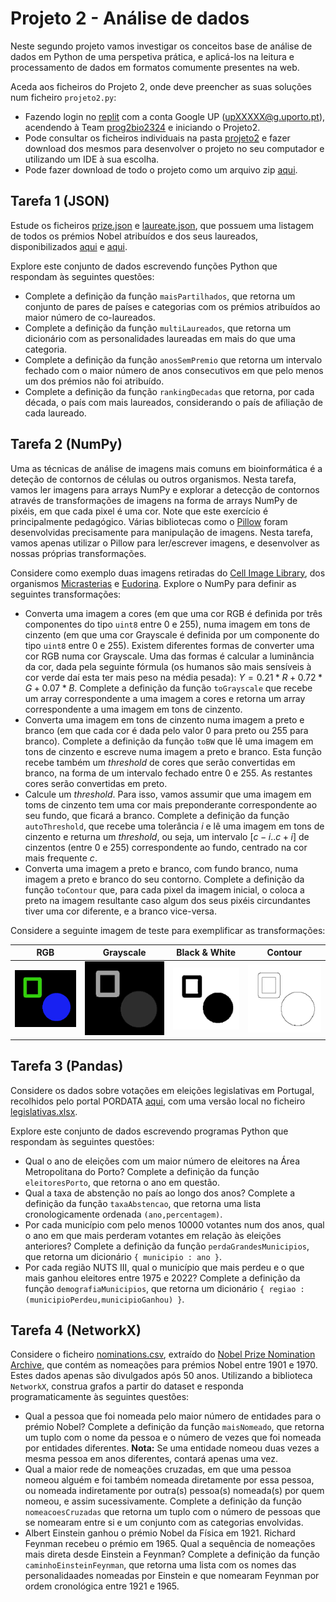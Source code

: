 # Projeto 2 - Análise de dados

Neste segundo projeto vamos investigar os conceitos base de análise de dados em Python de uma perspetiva prática, e aplicá-los na leitura e processamento de dados em formatos comumente presentes na web.

Aceda aos ficheiros do Projeto 2, onde deve preencher as suas soluções num ficheiro `projeto2.py`:

- Fazendo login no [replit](https://replit.com/) com a conta Google UP (upXXXXX@g.uporto.pt), acendendo à Team [prog2bio2324](https://replit.com/team/prog2bio2324) e iniciando o Projeto2.
- Pode consultar os ficheiros individuais na pasta [projeto2](../scripts/projeto2) e fazer download dos mesmos para desenvolver o projeto no seu computador e utilizando um IDE à sua escolha.
- Pode fazer download de todo o projeto como um arquivo zip [aqui](https://download-directory.github.io/?url=https%3A%2F%2Fgithub.com%2Fhpacheco%2Fprogii%2Ftree%2Fmaster%2Fscripts%2Fprojeto2).

## Tarefa 1 (JSON)

Estude os ficheiros [prize.json](../scripts/projeto2/dados/prize.json) e [laureate.json](../scripts/projeto2/dados/laureate.json), que possuem uma listagem de todos os prémios Nobel atribuídos e dos seus laureados, disponibilizados [aqui](https://api.nobelprize.org/v1/prize.json) e [aqui](https://api.nobelprize.org/v1/laureate.json).

Explore este conjunto de dados escrevendo funções Python que respondam às seguintes questões:

* Complete a definição da função `maisPartilhados`, que retorna um conjunto de pares de países e categorias com os prémios atribuídos ao maior número de co-laureados.
* Complete a definição da função `multiLaureados`, que retorna um dicionário com as personalidades laureadas em mais do que uma categoria.
* Complete a definição da função `anosSemPremio` que retorna um intervalo fechado com o maior número de anos consecutivos em que pelo menos um dos prémios não foi atribuído.
* Complete a definição da função `rankingDecadas` que retorna, por cada década, o país com mais laureados, considerando o país de afiliação de cada laureado.

## Tarefa 2 (NumPy)

Uma as técnicas de análise de imagens mais comuns em bioinformática é a deteção de contornos de células ou outros organismos. Nesta tarefa, vamos ler imagens para arrays NumPy e explorar a detecção de contornos através de transformações de imagens na forma de arrays NumPy de pixéis, em que cada pixel é uma cor. Note que este exercício é principalmente pedagógico. Várias bibliotecas como o [Pillow](https://pillow.readthedocs.io/en/stable/index.html) foram desenvolvidas precisamente para manipulação de imagens. Nesta tarefa, vamos apenas utilizar o Pillow para ler/escrever imagens, e desenvolver as nossas próprias transformações.

Considere como exemplo duas imagens retiradas do [Cell Image Library](http://www.cellimagelibrary.org/), dos organismos [Micrasterias](http://www.cellimagelibrary.org/images/41737) e [Eudorina](http://www.cellimagelibrary.org/images/39067). Explore o NumPy para definir as seguintes transformações:

* Converta uma imagem a cores (em que uma cor RGB é definida por três componentes do tipo `uint8` entre 0 e 255), numa imagem em tons de cinzento (em que uma cor Grayscale é definida por um componente do tipo `uint8` entre 0 e 255). Existem diferentes formas de converter uma cor RGB numa cor Grayscale. Uma das formas é calcular a luminância da cor, dada pela seguinte fórmula (os humanos são mais sensíveis à cor verde daí esta ter mais peso na média pesada): $Y = 0.21 * R + 0.72 * G + 0.07 * B$. Complete a definição da função `toGrayscale` que recebe um array correspondente a uma imagem a cores e retorna um array correspondente a uma imagem em tons de cinzento.
* Converta uma imagem em tons de cinzento numa imagem a preto e branco (em que cada cor é dada pelo valor 0 para preto ou 255 para branco). Complete a definição da função `toBW` que lê uma imagem em tons de cinzento e escreve numa imagem a preto e branco. Esta função recebe também um *threshold* de cores que serão convertidas em branco, na forma de um intervalo fechado entre 0 e 255. As restantes cores serão convertidas em preto.
* Calcule um *threshold*. Para isso, vamos assumir que uma imagem em toms de cinzento tem uma cor mais preponderante correspondente ao seu fundo, que ficará a branco. Complete a definição da função `autoThreshold`, que recebe uma tolerância $i$ e lê uma imagem em tons de cinzento e returna um *threshold*, ou seja, um intervalo $[c-i..c+i]$ de cinzentos (entre 0 e 255) correspondente ao fundo, centrado na cor mais frequente $c$.
* Converta uma imagem a preto e branco, com fundo branco, numa imagem a preto e branco do seu contorno. Complete a definição da função `toContour` que, para cada pixel da imagem inicial, o coloca a preto na imagem resultante caso algum dos seus pixéis circundantes tiver uma cor diferente, e a branco vice-versa.

Considere a seguinte imagem de teste para exemplificar as transformações:

RGB                        |  Grayscale                |  Black & White           | Contour
:-------------------------:|:-------------------------:|:-------------------------:|:-------------------------:
![](../scripts/projeto2/dados/test.png)  |  ![](../scripts/projeto2/dados/test_gray.png) |  ![](../scripts/projeto2/dados/test_bw.png) |  ![](../scripts/projeto2/dados/test_contour.png)

## Tarefa 3 (Pandas)

Considere os dados sobre votações em eleições legislativas em Portugal, recolhidos pelo portal PORDATA [aqui](https://www.pordata.pt/municipios/eleitores+nas+eleicoes+para+a+assembleia+da+republica+total++votantes+e+abstencao-622), com uma versão local no ficheiro [legislativas.xlsx](../scripts/projeto2/dados/legislativas.xlsx).

Explore este conjunto de dados escrevendo programas Python que respondam às seguintes questões:

* Qual o ano de eleições com um maior número de eleitores na Área Metropolitana do Porto? Complete a definição da função `eleitoresPorto`, que retorna o ano em questão.
* Qual a taxa de abstenção no país ao longo dos anos? Complete a definição da função `taxaAbstencao`, que retorna uma lista cronologicamente ordenada `(ano,percentagem)`.
* Por cada município com pelo menos 10000 votantes num dos anos, qual o ano em que mais perderam votantes em relação às eleições anteriores? Complete a definição da função `perdaGrandesMunicipios`, que retorna um dicionário `{ municipio : ano }`.
* Por cada região NUTS III, qual o município que mais perdeu e o que mais ganhou eleitores entre 1975 e 2022? Complete a definição da função `demografiaMunicipios`, que retorna um dicionário `{ regiao : (municipioPerdeu,municipioGanhou) }`.

## Tarefa 4 (NetworkX)

Considere o ficheiro [nominations.csv](../scripts/projeto2/dados/nominations.csv), extraído do [Nobel Prize Nomination Archive](https://www.nobelprize.org/nomination/archive), que contém as nomeações para prémios Nobel entre 1901 e 1970. Estes dados apenas são divulgados após 50 anos. Utilizando a biblioteca `NetworkX`, construa grafos a partir do dataset e responda programaticamente às seguintes questões:

* Qual a pessoa que foi nomeada pelo maior número de entidades para o prémio Nobel? Complete a definição da função `maisNomeado`, que retorna um tuplo com o nome da pessoa e o número de vezes que foi nomeada por entidades diferentes. **Nota:** Se uma entidade nomeou duas vezes a mesma pessoa em anos diferentes, contará apenas uma vez.
* Qual a maior rede de nomeações cruzadas, em que uma pessoa nomeou alguém e foi também nomeada diretamente por essa pessoa, ou nomeada indiretamente por outra(s) pessoa(s) nomeada(s) por quem nomeou, e assim sucessivamente. Complete a definição da função `nomeacoesCruzadas` que retorna um tuplo com o número de pessoas que se nomearam entre si e um conjunto com as categorias envolvidas.
* Albert Einstein ganhou o prémio Nobel da Física em 1921. Richard Feynman recebeu o prémio em 1965. Qual a sequência de nomeações mais direta desde Einstein a Feynman?  Complete a definição da função `caminhoEinsteinFeynman`, que retorna uma lista com os nomes das personalidaades nomeadas por Einstein e que nomearam Feynman por ordem cronológica entre 1921 e 1965.




